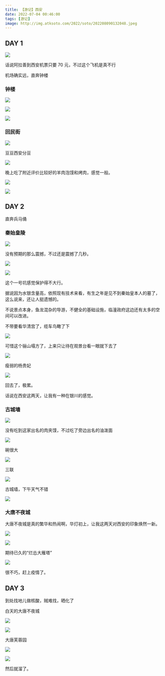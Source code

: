 ```yaml
---
title: 【游记】西安
date: 2022-07-04 00:46:00
tags: [游记]
image: http://img.atksoto.com/2022/soto/202208090132048.jpeg
---
```


## DAY 1

![](http://img.atksoto.com/2022/soto/202208090139518.JPEG)

话说阿拉善到西安机票只要 70 元，不过这个飞机是真不行

机场确实远，直奔钟楼

### 钟楼

![](http://img.atksoto.com/2022/soto/202208090101768.jpeg)

![](http://img.atksoto.com/2022/soto/202208090106184.jpeg)

![](http://img.atksoto.com/2022/soto/202208090107896.jpeg)

### 回民街

![](http://img.atksoto.com/2022/soto/202208090108157.jpeg)

豆豆西安分豆

![](http://img.atksoto.com/2022/soto/202208090141293.jpeg)

晚上吃了附近评价比较好的羊肉泡馍和烤肉，感觉一般。

![](http://img.atksoto.com/2022/soto/202208090125839.jpeg)

![](http://img.atksoto.com/2022/soto/202208090125101.jpeg)

## DAY 2

直奔兵马俑

### 秦始皇陵

![](http://img.atksoto.com/2022/soto/202208090139730.JPEG)

没有预期的那么震撼，不过还是震撼了几秒。

![](http://img.atksoto.com/2022/soto/202208090111024.jpeg)

![](http://img.atksoto.com/2022/soto/202208090111133.jpeg)

这个一号坑感觉保护得不大行。

据说因为水银含量高，依照现有技术来看，有生之年是见不到秦始皇本人的墓了，这么说来，还让人挺遗憾的。

不说景点本身，鱼龙混杂的导游，不健全的基础设施，临潼政府这边还有太多的空间可以改进。

不带要看华清宫了，缆车鸟瞰了下

![](http://img.atksoto.com/2022/soto/202208090120157.jpeg)

可惜这个骊山塌方了，上来只让待在观景台看一眼就下去了

![](http://img.atksoto.com/2022/soto/202208090120002.jpeg)

瘦弱的杨贵妃

![](http://img.atksoto.com/2022/soto/202208090121501.jpeg)

回去了，极累。

话说在西安这两天，让我有一种在银川的感觉。

### 古城墙

![](http://img.atksoto.com/2022/soto/202208090122051.jpeg)

没有吃到这家出名的肉夹馍，不过吃了旁边出名的油泼面

![](http://img.atksoto.com/2022/soto/202208090123820.jpeg)

碗很大

![](http://img.atksoto.com/2022/soto/202208090123586.jpeg)

三联

![](http://img.atksoto.com/2022/soto/202208090126530.jpeg)

古城墙，下午天气不错

![](http://img.atksoto.com/2022/soto/202208090127822.jpeg)

### 大唐不夜城

大唐不夜城是真的繁华和热闹啊，华灯初上，让我这两天对西安的印象焕然一新。

![](http://img.atksoto.com/2022/soto/202208090130984.jpeg)

![](http://img.atksoto.com/2022/soto/202208090131157.jpeg)

期待已久的“烂怂大雁塔”

![](http://img.atksoto.com/2022/soto/202208090132097.jpeg)

很不巧，赶上疫情了。

## DAY 3

到处找地儿做核酸，贼难找，晒化了

白天的大唐不夜城

![](http://img.atksoto.com/2022/soto/202208090133597.jpeg)

![](http://img.atksoto.com/2022/soto/202208090139884.JPEG)

大唐芙蓉园

![](http://img.atksoto.com/2022/soto/202208090137525.jpeg)

![](http://img.atksoto.com/2022/soto/202208090137503.jpeg)

然后就溜了。
